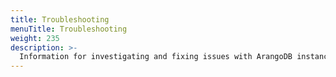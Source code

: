 ```yaml
---
title: Troubleshooting
menuTitle: Troubleshooting
weight: 235
description: >-
  Information for investigating and fixing issues with ArangoDB instances
---
```

